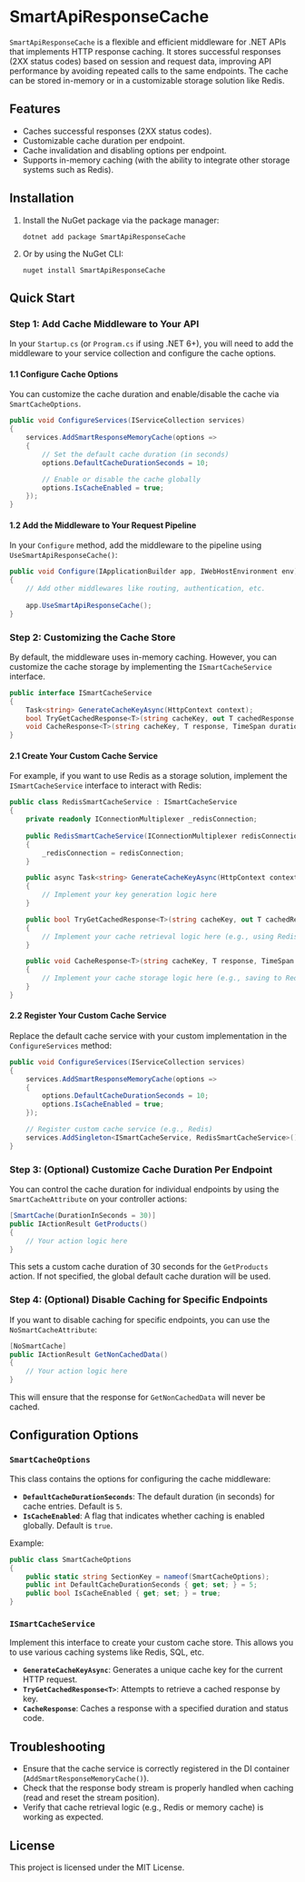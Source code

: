 
# SmartApiResponseCache

`SmartApiResponseCache` is a flexible and efficient middleware for .NET APIs that implements HTTP response caching. It stores successful responses (2XX status codes) based on session and request data, improving API performance by avoiding repeated calls to the same endpoints. The cache can be stored in-memory or in a customizable storage solution like Redis.

## Features

- Caches successful responses (2XX status codes).
- Customizable cache duration per endpoint.
- Cache invalidation and disabling options per endpoint.
- Supports in-memory caching (with the ability to integrate other storage systems such as Redis).

## Installation

1. Install the NuGet package via the package manager:

    ```
    dotnet add package SmartApiResponseCache
    ```

2. Or by using the NuGet CLI:

    ```
    nuget install SmartApiResponseCache
    ```

## Quick Start

### Step 1: Add Cache Middleware to Your API

In your `Startup.cs` (or `Program.cs` if using .NET 6+), you will need to add the middleware to your service collection and configure the cache options.

#### 1.1 Configure Cache Options

You can customize the cache duration and enable/disable the cache via `SmartCacheOptions`.

```csharp
public void ConfigureServices(IServiceCollection services)
{
    services.AddSmartResponseMemoryCache(options =>
    {
        // Set the default cache duration (in seconds)
        options.DefaultCacheDurationSeconds = 10;

        // Enable or disable the cache globally
        options.IsCacheEnabled = true;
    });
}
```

#### 1.2 Add the Middleware to Your Request Pipeline

In your `Configure` method, add the middleware to the pipeline using `UseSmartApiResponseCache()`:

```csharp
public void Configure(IApplicationBuilder app, IWebHostEnvironment env)
{
    // Add other middlewares like routing, authentication, etc.
    
    app.UseSmartApiResponseCache();
}
```

### Step 2: Customizing the Cache Store

By default, the middleware uses in-memory caching. However, you can customize the cache storage by implementing the `ISmartCacheService` interface.

```csharp
public interface ISmartCacheService
{
    Task<string> GenerateCacheKeyAsync(HttpContext context);
    bool TryGetCachedResponse<T>(string cacheKey, out T cachedResponse, out int cachedStatusCode);
    void CacheResponse<T>(string cacheKey, T response, TimeSpan duration, int statusCode);
}
```

#### 2.1 Create Your Custom Cache Service

For example, if you want to use Redis as a storage solution, implement the `ISmartCacheService` interface to interact with Redis:

```csharp
public class RedisSmartCacheService : ISmartCacheService
{
    private readonly IConnectionMultiplexer _redisConnection;
    
    public RedisSmartCacheService(IConnectionMultiplexer redisConnection)
    {
        _redisConnection = redisConnection;
    }

    public async Task<string> GenerateCacheKeyAsync(HttpContext context)
    {
        // Implement your key generation logic here
    }

    public bool TryGetCachedResponse<T>(string cacheKey, out T cachedResponse, out int cachedStatusCode)
    {
        // Implement your cache retrieval logic here (e.g., using Redis)
    }

    public void CacheResponse<T>(string cacheKey, T response, TimeSpan duration, int statusCode)
    {
        // Implement your cache storage logic here (e.g., saving to Redis)
    }
}
```

#### 2.2 Register Your Custom Cache Service

Replace the default cache service with your custom implementation in the `ConfigureServices` method:

```csharp
public void ConfigureServices(IServiceCollection services)
{
    services.AddSmartResponseMemoryCache(options =>
    {
        options.DefaultCacheDurationSeconds = 10;
        options.IsCacheEnabled = true;
    });

    // Register custom cache service (e.g., Redis)
    services.AddSingleton<ISmartCacheService, RedisSmartCacheService>();
}
```

### Step 3: (Optional) Customize Cache Duration Per Endpoint

You can control the cache duration for individual endpoints by using the `SmartCacheAttribute` on your controller actions:

```csharp
[SmartCache(DurationInSeconds = 30)]
public IActionResult GetProducts()
{
    // Your action logic here
}
```

This sets a custom cache duration of 30 seconds for the `GetProducts` action. If not specified, the global default cache duration will be used.

### Step 4: (Optional) Disable Caching for Specific Endpoints

If you want to disable caching for specific endpoints, you can use the `NoSmartCacheAttribute`:

```csharp
[NoSmartCache]
public IActionResult GetNonCachedData()
{
    // Your action logic here
}
```

This will ensure that the response for `GetNonCachedData` will never be cached.

## Configuration Options

### `SmartCacheOptions`

This class contains the options for configuring the cache middleware:

- **`DefaultCacheDurationSeconds`**: The default duration (in seconds) for cache entries. Default is `5`.
- **`IsCacheEnabled`**: A flag that indicates whether caching is enabled globally. Default is `true`.

Example:

```csharp
public class SmartCacheOptions
{
    public static string SectionKey = nameof(SmartCacheOptions);
    public int DefaultCacheDurationSeconds { get; set; } = 5;
    public bool IsCacheEnabled { get; set; } = true;
}
```

### `ISmartCacheService`

Implement this interface to create your custom cache store. This allows you to use various caching systems like Redis, SQL, etc.

- **`GenerateCacheKeyAsync`**: Generates a unique cache key for the current HTTP request.
- **`TryGetCachedResponse<T>`**: Attempts to retrieve a cached response by key.
- **`CacheResponse`**: Caches a response with a specified duration and status code.

## Troubleshooting

- Ensure that the cache service is correctly registered in the DI container (`AddSmartResponseMemoryCache()`).
- Check that the response body stream is properly handled when caching (read and reset the stream position).
- Verify that cache retrieval logic (e.g., Redis or memory cache) is working as expected.

## License

This project is licensed under the MIT License.
